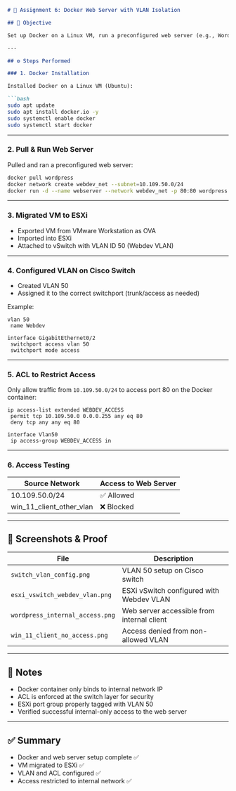 ````markdown
# 🐳 Assignment 6: Docker Web Server with VLAN Isolation

## 🎯 Objective

Set up Docker on a Linux VM, run a preconfigured web server (e.g., WordPress or Nginx) on port 80, move the VM to the ESXi server, and ensure that the container is only accessible from a dedicated internal VLAN (`Webdev`). No other networks should be able to access the container.

---

## ⚙️ Steps Performed

### 1. Docker Installation

Installed Docker on a Linux VM (Ubuntu):

```bash
sudo apt update
sudo apt install docker.io -y
sudo systemctl enable docker
sudo systemctl start docker
````

---

### 2. Pull & Run Web Server

Pulled and ran a preconfigured web server:

```bash
docker pull wordpress
docker network create webdev_net --subnet=10.109.50.0/24
docker run -d --name webserver --network webdev_net -p 80:80 wordpress
```

---

### 3. Migrated VM to ESXi

* Exported VM from VMware Workstation as OVA
* Imported into ESXi
* Attached to vSwitch with VLAN ID 50 (Webdev VLAN)

---

### 4. Configured VLAN on Cisco Switch

* Created VLAN 50
* Assigned it to the correct switchport (trunk/access as needed)

Example:

```cisco
vlan 50
 name Webdev

interface GigabitEthernet0/2
 switchport access vlan 50
 switchport mode access
```

---

### 5. ACL to Restrict Access

Only allow traffic from `10.109.50.0/24` to access port 80 on the Docker container:

```cisco
ip access-list extended WEBDEV_ACCESS
 permit tcp 10.109.50.0 0.0.0.255 any eq 80
 deny tcp any any eq 80

interface Vlan50
 ip access-group WEBDEV_ACCESS in
```

---

### 6. Access Testing

| Source Network               | Access to Web Server |
| ---------------------------- | -------------------- |
| 10.109.50.0/24               | ✅ Allowed            |
| win\_11\_client\_other\_vlan | ❌ Blocked            |

---

## 📸 Screenshots & Proof

| File                            | Description                                |
| ------------------------------- | ------------------------------------------ |
| `switch_vlan_config.png`        | VLAN 50 setup on Cisco switch              |
| `esxi_vswitch_webdev_vlan.png`  | ESXi vSwitch configured with Webdev VLAN   |
| `wordpress_internal_access.png` | Web server accessible from internal client |
| `win_11_client_no_access.png`   | Access denied from non-allowed VLAN        |

---

## 🧪 Notes

* Docker container only binds to internal network IP
* ACL is enforced at the switch layer for security
* ESXi port group properly tagged with VLAN 50
* Verified successful internal-only access to the web server

---

## ✅ Summary

* Docker and web server setup complete ✅
* VM migrated to ESXi ✅
* VLAN and ACL configured ✅
* Access restricted to internal network ✅

